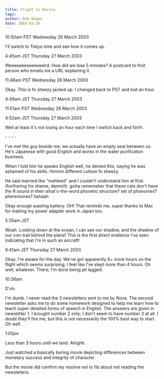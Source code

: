 ```yaml
---
title: Flight to Narita
tags: 
author: Rob Nugen
date: 2003-03-26
---
```


<p class=date>10:50am PST Wednesday 26 March 2003</p>

<p>I'll switch to Tokyo time and see how it comes up.</p>

<p class=date>4:45am JST Thursday 27 March 2003</p>

<p>Weeeeeeeeeeeeeeird.  How did we lose 5 minutes?  A postcard to
first person who emails me a URL explaining it.</p>

<p class=date>11:48am PST Wednesday 26 March 2003</p>

<p>Okay.  This is fo sheezy jacked up.  I changed back to PST and lost
an hour.</p>

<p class=date>4:49am JST Thursday 27 March 2003</p>

<p class=date>11:51am PST Wednesday 26 March 2003</p>

<p class=date>4:52am JST Thursday 27 March 2003</p>

<p>Well at least it's not losing an hour each time I switch back and
forth.</p>

<p>- - - -</p>

<p>I've met the guy beside me; we actually have an empty seat between
us.  He's Japanese with good English and works in the water
purification business.</p>

<p>When I told him he speaks English well, he denied this, saying he
was ashamed of his skills.  Hmmm different culture fo sheezy.</p>

<p>He said married like "mahleed" and I couldn't understand him at
first.  (furthering his shame, dammit).  gotta rememeber that these
cats don't have the R sound in their what's-the-word phonetic
structure? set of phonomes?  pheremones? hahaah</p>

<p>Okay enough wasting battery.  OH!  That reminds me, super thanks to
Mac for making my power adapter work in Japan too.</p>

<p class=date>5:35am JST</p>

<p>Woah.  Looking down at the ocean, I can see our shadow, and the
shadow of our con-trail behind the plane!  This is the first direct
evidence I've seen indicating that I'm in such an aircraft!</p>

<p class=date>9:41am JST Thursday 27 March 2003</p>

<p>Okay.  I'm awake for the day.  We've got apparently 6+ more hours
on the flight which seems surprising; I feel like I've slept more than
4 hours.  Oh well; whatever.  There; I'm done being jet lagged.</p>

<p class=date>10:36am</p>

<p>D'oh.</p>

<p>I'm dumb.  I never read the 3 newsletters sent to me by Nova.  The
second newsletter asks me to do some homework designed to help me
learn how to teach super detailed forms of speech in English.  The
answers are given in newsletter 1.  I brought number 2 only; I don't
seem to have number 3 at all.  I doubt they'll fire me, but this is
not necessarily the 100% best way to start.  Oh well.</p>

<p class=date>1:01pm</p>

<p>Less than 3 hours until we land.  Alrighh.</p>

<p>Just watched a basically boring movie depicting differences between
monetary success and integrity of character.</p>

<p>But the movie did confirm my resolve not to fib about not reading
the newsletters.</p>

